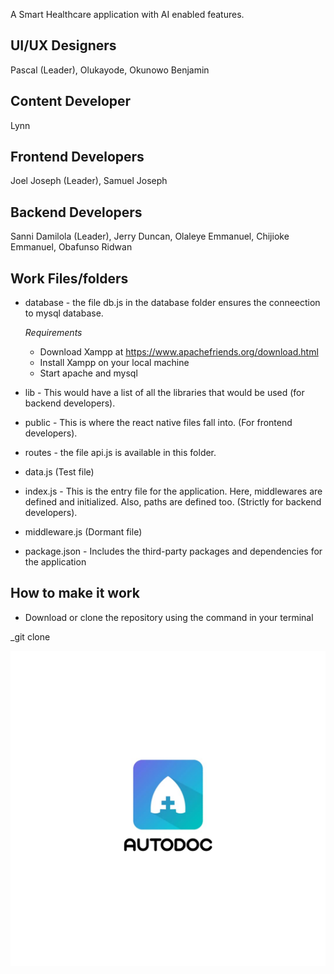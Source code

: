 

A Smart Healthcare application with AI enabled features.

UI/UX Designers
-------------------

Pascal (Leader),
Olukayode,
Okunowo Benjamin

Content Developer
--------------------

Lynn

Frontend Developers
--------------------

Joel Joseph (Leader),
Samuel Joseph

Backend Developers
--------------------

Sanni Damilola (Leader),
Jerry Duncan,
Olaleye Emmanuel,
Chijioke Emmanuel,
Obafunso Ridwan

Work Files/folders 
---------------------
* database - the file db.js in the database folder ensures the conneection to mysql database.

  *Requirements*
    - Download Xampp at https://www.apachefriends.org/download.html
    - Install Xampp on your local machine
    - Start apache and mysql
* lib - This would have a list of all the libraries that would be used (for backend developers).
* public - This is where the react native files fall into. (For frontend developers).
* routes - the file api.js is available in this folder.
* data.js (Test file)
* index.js - This is the entry file for the application. Here, middlewares are defined and initialized. Also, paths are defined too. (Strictly for backend developers).
* middleware.js (Dormant file)
* package.json - Includes the third-party packages and dependencies for the application

How to make it work
-----------------------
* Download or clone the repository using the command in your terminal

_git clone 


![AutoDoc](https://github.com/aloko001/AutoDoc/blob/master/Docs/WhatsApp%20Image%202020-02-01%20at%203.10.08%20PM.jpeg)
